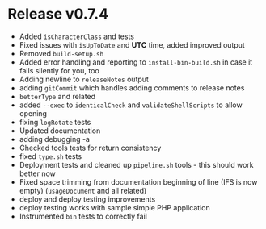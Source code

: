 # Release v0.7.4

- Added `isCharacterClass` and tests
- Fixed issues with `isUpToDate` and **UTC** time, added improved output
- Removed `build-setup.sh`
- Added error handling and reporting to `install-bin-build.sh` in case it fails silently for you, too
- Adding newline to `releaseNotes` output
- adding `gitCommit` which handles adding comments to release notes
- `betterType` and related
- added `--exec` to `identicalCheck` and `validateShellScripts` to allow opening
- fixing `logRotate` tests
- Updated documentation
- adding debugging -a
- Checked tools tests for return consistency
- fixed `type.sh` tests
- Deployment tests and cleaned up `pipeline.sh` tools - this should work better now
- Fixed space trimming from documentation beginning of line (IFS is now empty) (`usageDocument` and all related)
- deploy and deploy testing improvements
- deploy testing works with sample simple PHP application
- Instrumented `bin` tests to correctly fail
